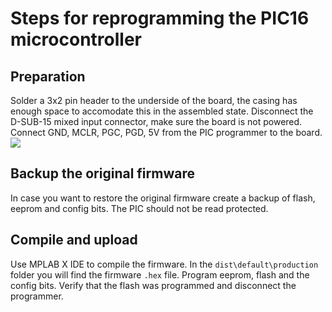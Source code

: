 # Steps for reprogramming the PIC16 microcontroller

## Preparation
Solder a 3x2 pin header to the underside of the board, the casing has enough space to accomodate this in the assembled state.
Disconnect the D-SUB-15 mixed input connector, make sure the board is not powered. Connect GND, MCLR, PGC, PGD, 5V from the PIC programmer to the board.
<image src="./ICP_header.svg">

## Backup the original firmware
In case you want to restore the original firmware create a backup of flash, eeprom and config bits. 
The PIC should not be read protected.
  
## Compile and upload
Use MPLAB X IDE to compile the firmware. In the `dist\default\production` folder you will find the firmware `.hex` file. 
Program eeprom, flash and the config bits. Verify that the flash was programmed and disconnect the programmer. 
